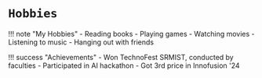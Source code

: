 # `Hobbies`

!!! note "My Hobbies"
	- Reading books
	- Playing games
	- Watching movies
	- Listening to music
	- Hanging out with friends

 
 !!! success "Achievements"
 	- Won TechnoFest SRMIST, conducted by faculties 
  	- Participated in AI hackathon
   	- Got 3rd price in Innofusion '24
